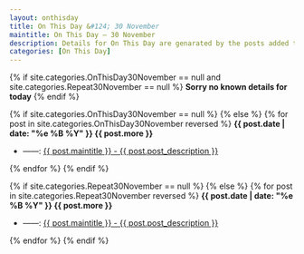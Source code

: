 ```yaml
---
layout: onthisday
title: On This Day &#124; 30 November
maintitle: On This Day — 30 November
description: Details for On This Day are genarated by the posts added to the website so the content is subject to changes/updates over time.
categories: [On This Day]
---
```


{% if site.categories.OnThisDay30November == null and site.categories.Repeat30November == null %}
<strong>Sorry no known details for today</strong>
{% endif %}

{% if site.categories.OnThisDay30November == null %}
{% else %}
{% for post in site.categories.OnThisDay30November reversed %}
<strong>{{ post.date | date: "%e %B %Y" }} {{ post.more }}</strong>
<ul>
<li> ——: <a href="{{ post.url }}">{{ post.maintitle }} - {{ post.post_description }}</a></li>
</ul>
{% endfor %}
{% endif %}

{% if site.categories.Repeat30November == null %}
{% else %}
{% for post in site.categories.Repeat30November reversed %}
<strong>{{ post.date | date: "%e %B %Y" }} {{ post.more }}</strong>
<ul>
<li> ——: <a href="{{ post.url }}">{{ post.maintitle }} - {{ post.post_description }}</a></li>
</ul>
{% endfor %}
{% endif %}
